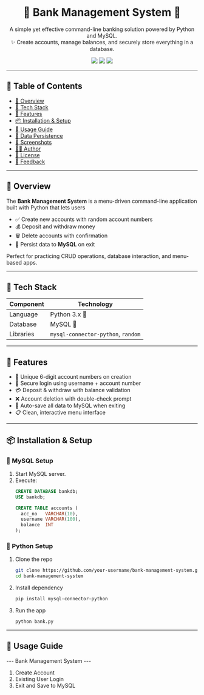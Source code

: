 <h1 align="center">🏦 Bank Management System 🧮</h1>

<p align="center">
  A simple yet effective command-line banking solution powered by Python and MySQL.<br>
  ✨ Create accounts, manage balances, and securely store everything in a database.
</p>

<p align="center">
  <img src="https://img.shields.io/badge/Language-Python-blue?style=for-the-badge&logo=python">
  <img src="https://img.shields.io/badge/Database-MySQL-blue?style=for-the-badge&logo=mysql">
  <img src="https://img.shields.io/badge/Status-Completed-brightgreen?style=for-the-badge&logo=checkmarx">
</p>

---

## 📖 Table of Contents
- [📌 Overview](#-overview)
- [🧰 Tech Stack](#-tech-stack)
- [🚀 Features](#-features)
- [📦 Installation & Setup](#-installation--setup)
- [🧪 Usage Guide](#-usage-guide)
- [💾 Data Persistence](#-data-persistence)
- [📸 Screenshots](#-screenshots)
- [👨‍💻 Author](#-author)
- [🪪 License](#-license)
- [🌟 Feedback](#-feedback)

---

## 📌 Overview
The **Bank Management System** is a menu-driven command-line application built with Python that lets users  
- ✅ Create new accounts with random account numbers  
- 💰 Deposit and withdraw money  
- 🗑️ Delete accounts with confirmation  
- 💾 Persist data to **MySQL** on exit  

Perfect for practicing CRUD operations, database interaction, and menu-based apps.

---

## 🧰 Tech Stack

| Component | Technology |
|-----------|------------|
| Language  | Python 3.x 🐍 |
| Database  | MySQL 🐬 |
| Libraries | `mysql-connector-python`, `random` |

---

## 🚀 Features
- 🔐 Unique 6-digit account numbers on creation  
- 🧾 Secure login using username + account number  
- 💳 Deposit & withdraw with balance validation  
- ❌ Account deletion with double-check prompt  
- 🔄 Auto-save all data to MySQL when exiting  
- 📋 Clean, interactive menu interface  

---

## 📦 Installation & Setup

### 🔧 MySQL Setup
1. Start MySQL server.  
2. Execute:  
   ~~~sql
   CREATE DATABASE bankdb;
   USE bankdb;

   CREATE TABLE accounts (
     acc_no   VARCHAR(10),
     username VARCHAR(100),
     balance  INT
   );
   ~~~

### 🐍 Python Setup
1. Clone the repo  
   ~~~bash
   git clone https://github.com/your-username/bank-management-system.git
   cd bank-management-system
   ~~~
2. Install dependency  
   ~~~bash
   pip install mysql-connector-python
   ~~~
3. Run the app  
   ~~~bash
   python bank.py
   ~~~

---

## 🧪 Usage Guide
--- Bank Management System ---
1. Create Account
2. Existing User Login
3. Exit and Save to MySQL
